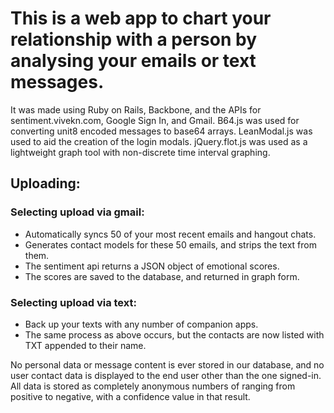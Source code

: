 # This is a web app to chart your relationship with a person by analysing your emails or text messages.

It was made using Ruby on Rails, Backbone, and the APIs for sentiment.vivekn.com, Google Sign In, and Gmail.
B64.js was used for converting unit8 encoded messages to base64 arrays.
LeanModal.js was used to aid the creation of the login modals.
jQuery.flot.js was used as a lightweight graph tool with non-discrete time interval graphing.


## Uploading:

### Selecting upload via gmail:
 - Automatically syncs 50 of your most recent emails and hangout chats.
 - Generates contact models for these 50 emails, and strips the text from them.
 - The sentiment api returns a JSON object of emotional scores.
 - The scores are saved to the database, and returned in graph form.

### Selecting upload via text:
 - Back up your texts with any number of companion apps.
 - The same process as above occurs, but the contacts are now listed with TXT appended to their name.

No personal data or message content is ever stored in our database, and no user contact data is displayed to the end user other than the one signed-in. All data is stored as completely anonymous numbers of ranging from positive to negative, with a confidence value in that result.
